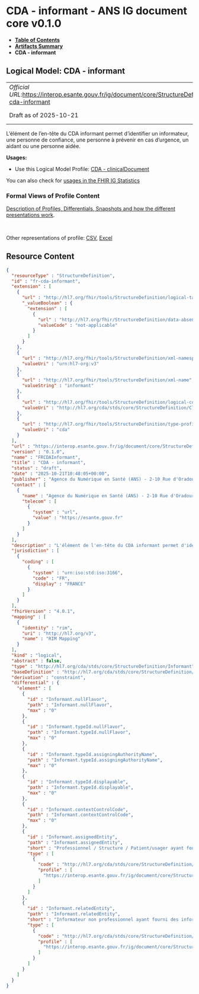 # CDA - informant - ANS IG document core v0.1.0

* [**Table of Contents**](toc.md)
* [**Artifacts Summary**](artifacts.md)
* **CDA - informant**

## Logical Model: CDA - informant 

| | |
| :--- | :--- |
| *Official URL*:https://interop.esante.gouv.fr/ig/document/core/StructureDefinition/fr-cda-informant | *Version*:0.1.0 |
| Draft as of 2025-10-21 | *Computable Name*:FRCDAInformant |

 
L’élément de l’en-tête du CDA informant permet d’identifier un informateur, une personne de confiance, une personne à prévenir en cas d’urgence, un aidant ou une personne aidée. 

**Usages:**

* Use this Logical Model Profile: [CDA - clinicalDocument](StructureDefinition-fr-cda-clinical-document.md)

You can also check for [usages in the FHIR IG Statistics](https://packages2.fhir.org/xig/ans.document.fr.core|current/StructureDefinition/fr-cda-informant)

### Formal Views of Profile Content

 [Description of Profiles, Differentials, Snapshots and how the different presentations work](http://build.fhir.org/ig/FHIR/ig-guidance/readingIgs.html#structure-definitions). 

 

Other representations of profile: [CSV](StructureDefinition-fr-cda-informant.csv), [Excel](StructureDefinition-fr-cda-informant.xlsx) 



## Resource Content

```json
{
  "resourceType" : "StructureDefinition",
  "id" : "fr-cda-informant",
  "extension" : [
    {
      "url" : "http://hl7.org/fhir/tools/StructureDefinition/logical-target",
      "_valueBoolean" : {
        "extension" : [
          {
            "url" : "http://hl7.org/fhir/StructureDefinition/data-absent-reason",
            "valueCode" : "not-applicable"
          }
        ]
      }
    },
    {
      "url" : "http://hl7.org/fhir/tools/StructureDefinition/xml-namespace",
      "valueUri" : "urn:hl7-org:v3"
    },
    {
      "url" : "http://hl7.org/fhir/tools/StructureDefinition/xml-name",
      "valueString" : "informant"
    },
    {
      "url" : "http://hl7.org/fhir/tools/StructureDefinition/logical-container",
      "valueUri" : "http://hl7.org/cda/stds/core/StructureDefinition/ClinicalDocument"
    },
    {
      "url" : "http://hl7.org/fhir/tools/StructureDefinition/type-profile-style",
      "valueUri" : "cda"
    }
  ],
  "url" : "https://interop.esante.gouv.fr/ig/document/core/StructureDefinition/fr-cda-informant",
  "version" : "0.1.0",
  "name" : "FRCDAInformant",
  "title" : "CDA - informant",
  "status" : "draft",
  "date" : "2025-10-21T10:48:05+00:00",
  "publisher" : "Agence du Numérique en Santé (ANS) - 2-10 Rue d'Oradour-sur-Glane, 75015 Paris",
  "contact" : [
    {
      "name" : "Agence du Numérique en Santé (ANS) - 2-10 Rue d'Oradour-sur-Glane, 75015 Paris",
      "telecom" : [
        {
          "system" : "url",
          "value" : "https://esante.gouv.fr"
        }
      ]
    }
  ],
  "description" : "L'élément de l'en-tête du CDA informant permet d'identifier un informateur, une personne de confiance, une personne à prévenir en cas d’urgence, un aidant ou une personne aidée.",
  "jurisdiction" : [
    {
      "coding" : [
        {
          "system" : "urn:iso:std:iso:3166",
          "code" : "FR",
          "display" : "FRANCE"
        }
      ]
    }
  ],
  "fhirVersion" : "4.0.1",
  "mapping" : [
    {
      "identity" : "rim",
      "uri" : "http://hl7.org/v3",
      "name" : "RIM Mapping"
    }
  ],
  "kind" : "logical",
  "abstract" : false,
  "type" : "http://hl7.org/cda/stds/core/StructureDefinition/Informant",
  "baseDefinition" : "http://hl7.org/cda/stds/core/StructureDefinition/Informant",
  "derivation" : "constraint",
  "differential" : {
    "element" : [
      {
        "id" : "Informant.nullFlavor",
        "path" : "Informant.nullFlavor",
        "max" : "0"
      },
      {
        "id" : "Informant.typeId.nullFlavor",
        "path" : "Informant.typeId.nullFlavor",
        "max" : "0"
      },
      {
        "id" : "Informant.typeId.assigningAuthorityName",
        "path" : "Informant.typeId.assigningAuthorityName",
        "max" : "0"
      },
      {
        "id" : "Informant.typeId.displayable",
        "path" : "Informant.typeId.displayable",
        "max" : "0"
      },
      {
        "id" : "Informant.contextControlCode",
        "path" : "Informant.contextControlCode",
        "max" : "0"
      },
      {
        "id" : "Informant.assignedEntity",
        "path" : "Informant.assignedEntity",
        "short" : "Professionnel / Structure / Patient/usager ayant fourni des informations relatives au document.",
        "type" : [
          {
            "code" : "http://hl7.org/cda/stds/core/StructureDefinition/AssignedEntity",
            "profile" : [
              "https://interop.esante.gouv.fr/ig/document/core/StructureDefinition/fr-cda-assigned-entity"
            ]
          }
        ]
      },
      {
        "id" : "Informant.relatedEntity",
        "path" : "Informant.relatedEntity",
        "short" : "Informateur non professionnel ayant fourni des informations relatives au document. \nOu : Personne de confiance désignée par le patient/usager.\nOu : Personne à prévenir en cas d’urgence. \nOu : Aidant du patient/usager. ou : Personne aidée",
        "type" : [
          {
            "code" : "http://hl7.org/cda/stds/core/StructureDefinition/RelatedEntity",
            "profile" : [
              "https://interop.esante.gouv.fr/ig/document/core/StructureDefinition/fr-cda-related-entity"
            ]
          }
        ]
      }
    ]
  }
}

```

